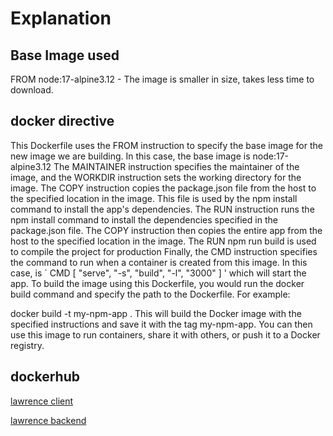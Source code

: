 # Explanation
## Base Image used
FROM node:17-alpine3.12 - The image is smaller in size, takes less time to download.
## docker directive
This Dockerfile uses the FROM instruction to specify the base image for the new image we are building. In this case, the base image is node:17-alpine3.12 
The MAINTAINER instruction specifies the maintainer of the image, and the WORKDIR instruction sets the working directory for the image.
The COPY instruction copies the package.json file from the host to the specified location in the image. This file is used by the npm install command to install the app's dependencies.
The RUN instruction runs the npm install command to install the dependencies specified in the package.json file.
The COPY instruction then copies the entire app from the host to the specified location in the image.
The RUN npm run build is used to compile the project for production
Finally, the CMD instruction specifies the command to run when a container is created from this image. In this case, is ` CMD [ "serve", "-s", "build", "-l", "3000" ] ' which will start the app.
To build the image using this Dockerfile, you would run the docker build command and specify the path to the Dockerfile. For example:

docker build -t my-npm-app . 
This will build the Docker image with the specified instructions and save it with the tag my-npm-app. You can then use this image to run containers, share it with others, or push it to a Docker registry.

## dockerhub 
[lawrence client](https://hub.docker.com/r/lawrence0580/client)

[lawrence backend](https://hub.docker.com/r/lawrence0580/backend)